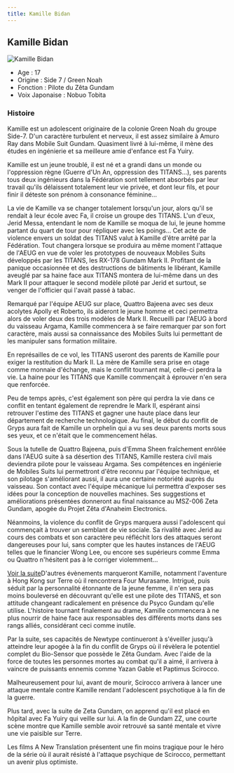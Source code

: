 ```yaml
---
title: Kamille Bidan
---
```


Kamille Bidan
-------------


![Kamille Bidan](/images/stories/saga/zetagundam/persos/kamille-bidan.png)


* Age : 17
* Origine : Side 7 / Green Noah
* Fonction : Pilote du Zêta Gundam
* Voix Japonaise : Nobuo Tobita


### Histoire


Kamille est un adolescent originaire de la colonie Green Noah du groupe Side-7. D'un caractère turbulent et nerveux, il est assez similaire à Amuro Ray dans Mobile Suit Gundam. Quasiment livré à lui-même, il mène des études en ingénierie et sa meilleure amie d'enfance est Fa Yuiry.


Kamille est un jeune troublé, il est né et a grandi dans un monde ou l'oppression règne (Guerre d'Un An, oppression des TITANS...), ses parents tous deux ingénieurs dans la Fédération sont tellement absorbés par leur travail qu'ils délaissent totalement leur vie privée, et dont leur fils, et pour finir il déteste son prénom à consonance féminine...


La vie de Kamille va se changer totalement lorsqu'un jour, alors qu'il se rendait à leur école avec Fa, il croise un groupe des TITANS. L'un d'eux, Jerid Messa, entendant le nom de Kamille se moqua de lui, le jeune homme partant du quart de tour pour répliquer avec les poings... Cet acte de violence envers un soldat des TITANS valut à Kamille d'être arrêté par la Fédération. Tout changera lorsque se produira au même moment l'attaque de l'AEUG en vue de voler les prototypes de nouveaux Mobiles Suits développés par les TITANS, les RX-178 Gundam Mark II. Profitant de la panique occasionnée et des destructions de bâtiments le libérant, Kamille aveuglé par sa haine face aux TITANS montera de lui-même dans un des Mark II pour attaquer le second modèle piloté par Jerid et surtout, se venger de l'officier qui l'avait passé à tabac.


Remarqué par l'équipe AEUG sur place, Quattro Bajeena avec ses deux acolytes Apolly et Roberto, ils aideront le jeune homme et ceci permettra alors de voler deux des trois modèles de Mark II. Recueilli par l'AEUG à bord du vaisseau Argama, Kamille commencera à se faire remarquer par son fort caractère, mais aussi sa connaissance des Mobiles Suits lui permettant de les manipuler sans formation militaire.


En représailles de ce vol, les TITANS useront des parents de Kamille pour exiger la restitution du Mark II. La mère de Kamille sera prise en otage comme monnaie d'échange, mais le conflit tournant mal, celle-ci perdra la vie. La haine pour les TITANS que Kamille commençait à éprouver n'en sera que renforcée.


Peu de temps après, c'est également son père qui perdra la vie dans ce conflit en tentant également de reprendre le Mark II, espérant ainsi retrouver l'estime des TITANS et gagner une haute place dans leur département de recherche technologique. Au final, le début du conflit de Gryps aura fait de Kamille un orphelin qui a vu ses deux parents morts sous ses yeux, et ce n'était que le commencement hélas.


Sous la tutelle de Quattro Bajeena, puis d'Emma Sheen fraîchement enrôlée dans l'AEUG suite à sa désertion des TITANS, Kamille restera civil mais deviendra pilote pour le vaisseau Argama. Ses compétences en ingénierie de Mobiles Suits lui permettront d'être reconnu par l'équipe technique, et son pilotage s'améliorant aussi, il aura une certaine notoriété auprès du vaisseau. Son contact avec l'équipe mécanique lui permettra d'exposer ses idées pour la conception de nouvelles machines. Ses suggestions et améliorations présentées donneront au final naissance au MSZ-006 Zeta Gundam, apogée du Projet Zêta d'Anaheim Electronics.


Néanmoins, la violence du conflit de Gryps marquera aussi l'adolescent qui commençait à trouver un semblant de vie sociale. Sa rivalité avec Jerid au cours des combats et son caractère peu réfléchit lors des attaques seront dangereuses pour lui, sans compter que les hautes instances de l'AEUG telles que le financier Wong Lee, ou encore ses supérieurs comme Emma ou Quattro n'hésitent pas à le corriger violemment...


[Voir la suite](javascript:spoiler();)D'autres évènements marqueront Kamille, notamment l'aventure à Hong Kong sur Terre où il rencontrera Four Murasame. Intrigué, puis séduit par la personnalité étonnante de la jeune femme, il n'en sera pas moins bouleversé en découvrant qu'elle est une pilote des TITANS, et son attitude changeant radicalement en présence du Psyco Gundam qu'elle utilise. L'histoire tournant finalement au drame, Kamille commencera à ne plus nourrir de haine face aux responsables des différents morts dans ses rangs alliés, considérant ceci comme inutile.



Par la suite, ses capacités de Newtype continueront à s'éveiller jusqu'à atteindre leur apogée à la fin du conflit de Gryps où il révèlera le potentiel complet du Bio-Sensor que possède le Zêta Gundam. Avec l'aide de la force de toutes les personnes mortes au combat qu'il a aimé, il arrivera à vaincre de puissants ennemis comme Yazan Gable et Paptimus Scirocco.


Malheureusement pour lui, avant de mourir, Scirocco arrivera à lancer une attaque mentale contre Kamille rendant l'adolescent psychotique à la fin de la guerre.


Plus tard, avec la suite de Zeta Gundam, on apprend qu'il est placé en hôpital avec Fa Yuiry qui veille sur lui. A la fin de Gundam ZZ, une courte scène montre que Kamille semble avoir retrouvé sa santé mentale et vivre une vie paisible sur Terre.


Les films A New Translation présentent une fin moins tragique pour le héro de la série où il aurait résisté à l'attaque psychique de Scirocco, permettant un avenir plus optimiste.



